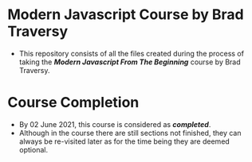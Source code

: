 # Modern Javascript Course by Brad Traversy
- This repository consists of all the files created during the process of taking the ***Modern Javascript From The Beginning*** course by Brad Traversy.

# Course Completion
- By 02 June 2021, this course is considered as ***completed***.
- Although in the course there are still sections not finished, they can always be re-visited later as for the time being they are deemed optional.
